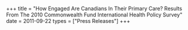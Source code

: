 +++
title = "How Engaged Are Canadians In Their Primary Care? Results From The 2010 Commonwealth Fund International Health Policy Survey"
date = 2011-09-22
types = ["Press Releases"]
+++
